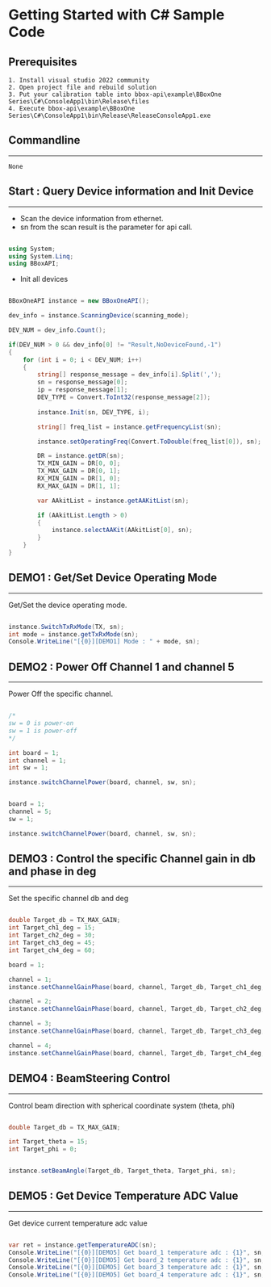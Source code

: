 # Getting Started with C# Sample Code

## Prerequisites

    1. Install visual studio 2022 community
    2. Open project file and rebuild solution
    3. Put your calibration table into bbox-api\example\BBoxOne Series\C#\ConsoleApp1\bin\Release\files
    4. Execute bbox-api\example\BBoxOne Series\C#\ConsoleApp1\bin\Release\ReleaseConsoleApp1.exe

## Commandline

---
    None

## Start : Query Device information and Init Device

---

- Scan the device information from ethernet.
- sn from the scan result is the parameter for api call.

```C#

using System;
using System.Linq;
using BBoxAPI;

```

- Init all devices

```C#

BBoxOneAPI instance = new BBoxOneAPI();

dev_info = instance.ScanningDevice(scanning_mode);

DEV_NUM = dev_info.Count();

if(DEV_NUM > 0 && dev_info[0] != "Result,NoDeviceFound,-1")
{
    for (int i = 0; i < DEV_NUM; i++)
    {
        string[] response_message = dev_info[i].Split(',');
        sn = response_message[0];
        ip = response_message[1];
        DEV_TYPE = Convert.ToInt32(response_message[2]);
        
        instance.Init(sn, DEV_TYPE, i);

        string[] freq_list = instance.getFrequencyList(sn);

        instance.setOperatingFreq(Convert.ToDouble(freq_list[0]), sn);

        DR = instance.getDR(sn);
        TX_MIN_GAIN = DR[0, 0];
        TX_MAX_GAIN = DR[0, 1];
        RX_MIN_GAIN = DR[1, 0];
        RX_MAX_GAIN = DR[1, 1];

        var AAkitList = instance.getAAKitList(sn);

        if (AAkitList.Length > 0)
        {
            instance.selectAAKit(AAkitList[0], sn);
        }
    }
}

```

## DEMO1 : Get/Set Device Operating Mode

---
Get/Set the device operating mode.

```C#

instance.SwitchTxRxMode(TX, sn);
int mode = instance.getTxRxMode(sn);
Console.WriteLine("[{0}][DEMO1] Mode : " + mode, sn);

```

## DEMO2 : Power Off Channel 1 and channel 5

---
Power Off the specific channel.

```C#

/*
sw = 0 is power-on
sw = 1 is power-off
*/

int board = 1;
int channel = 1;
int sw = 1;

instance.switchChannelPower(board, channel, sw, sn);


board = 1;
channel = 5;
sw = 1;

instance.switchChannelPower(board, channel, sw, sn);

```

## DEMO3 : Control the specific Channel gain in db and phase in deg

---
Set the specific channel db and deg

```C#

double Target_db = TX_MAX_GAIN;
int Target_ch1_deg = 15;
int Target_ch2_deg = 30;
int Target_ch3_deg = 45;
int Target_ch4_deg = 60;

board = 1;

channel = 1;
instance.setChannelGainPhase(board, channel, Target_db, Target_ch1_deg, sn);

channel = 2;
instance.setChannelGainPhase(board, channel, Target_db, Target_ch2_deg, sn);

channel = 3;
instance.setChannelGainPhase(board, channel, Target_db, Target_ch3_deg, sn);

channel = 4;
instance.setChannelGainPhase(board, channel, Target_db, Target_ch4_deg, sn);


```

## DEMO4 : BeamSteering Control

---
Control beam direction with spherical coordinate system (theta, phi)

```C#

double Target_db = TX_MAX_GAIN;

int Target_theta = 15;
int Target_phi = 0;


instance.setBeamAngle(Target_db, Target_theta, Target_phi, sn);

```

## DEMO5 : Get Device Temperature ADC Value

---
Get device current temperature adc value

```C#

var ret = instance.getTemperatureADC(sn);
Console.WriteLine("[{0}][DEMO5] Get board_1 temperature adc : {1}", sn, ret[0]);
Console.WriteLine("[{0}][DEMO5] Get board_2 temperature adc : {1}", sn, ret[1]);
Console.WriteLine("[{0}][DEMO5] Get board_3 temperature adc : {1}", sn, ret[2]);
Console.WriteLine("[{0}][DEMO5] Get board_4 temperature adc : {1}", sn, ret[3]);

```
